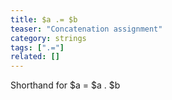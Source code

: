 ```yaml
---
title: $a .= $b
teaser: "Concatenation assignment"
category: strings
tags: [".="]
related: []
---
```


Shorthand for $a = $a . $b
